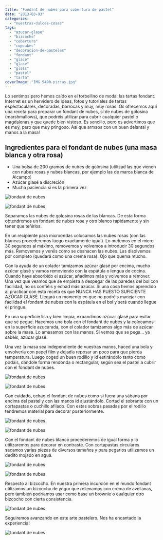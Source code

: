 ```yaml
---
title: "Fondant de nubes para cobertura de pastel"
date: "2013-03-03"
categories:
  - "nuestras-dulces-cosas"
tags:
  - "azucar-glase"
  - "bizcocho"
  - "cobertura"
  - "cupcakes"
  - "decoracion-de-pasteles"
  - "fondant"
  - "glace"
  - "glase"
  - "glass"
  - "pastel"
  - "tarta"
coverImage: "IMG_5490-pizcas.jpg"
---
```


Lo sentimos pero hemos caído en el torbellino de moda: las tartas fondant. Internet es un hervidero de ideas, fotos y tutoriales de tartas espectaculares, decoradas, barrocas y muy, muy rosas. Os ofrecemos aquí una receta para preparar un fondant de nubes, sí de nubes de golosina (marshmallows), que podréis utilizar para cubrir cualquier pastel o magdalenas y que quede bien vistoso. Es sencillo, pero os advertimos que es muy, pero que muy pringoso. Así que armaos con un buen delantal y manos a la masa!

## Ingredientes para el fondant de nubes (una masa blanca y otra rosa)

- Una bolsa de 200 gramos de nubes de golosina (utilizad las que vienen con nubes rosas y nubes blancas, por ejemplo las de marca blanca de Alcampo)
- Azúcar glasé a discreción
- Mucha paciencia si es la primera vez

![fondant de nubes](images/IMG_5471-pizcas.jpg "fondant de nubes(pizcas)")

![fondant de nubes](images/IMG_5473-pizcas.jpg "fondant de nubes(pizcas)")

Separamos las nubes de golosina rosas de las blancas. De esta forma obtendremos un fondant de nubes rosa y otro blanco rápidamente y sin tener que teñirlos.

En un recipiente para microondas colocamos las nubes rosas (con las blancas procederemos luego exactamente igual). Lo metemos en el micro 30 segundos al máximo, removemos y volvemos a introducir 30 segundos más. Removemos y veréis como se deshacen las nubes. Las disolvemos por completo (quedará como una crema rosa). Ojo que quema mucho.

Con la ayuda de un colador tamizamos azúcar glasé por encima, mucho azúcar glasé y vamos removiendo con la espátula o lengua de cocina. Cuando haya absorbido el azúcar, añadimos más y volvemos a remover. Una vez que veamos que se empieza a despegar de las paredes del bol con facilidad, no os confiéis y echad más azúcar. Si una cosa hemos aprendido al practicar con esta receta es que NUNCA HAS PUESTO SUFICIENTE AZÚCAR GLASÉ. Llegará un momento en que no podréis manejar con facilidad el fondant de nubes con la espátula en el bol y será cuando llegue el pringue.

En una superficie lisa y bien limpia, expandimos azúcar glasé para evitar que se pegue. Hacemos una bola con el fondant de nubes y la colocamos en la superficie azucarada, con el colador tamizamos algo más de azúcar sobre la masa. Lo amasamos con las manos. Si vemos que se pega... ya sabéis, azúcar glasé.

Una vez la masa sea independiente de vuestras manos, haced una bola y envolverla con papel film y dejadla reposar un poco para que pierda temperatura. Luego coged un buen rodillo y id estirándolo tanto como podáis, dándole forma rendonda o rectangular, según sea el pastel a cubrir con el fondant de nubes.

![fondant de nubes](images/IMG_5483-pizcas.jpg "fondant de nubes (pizcas)")

![fondant de nubes](images/IMG_5484-pizcas.jpg "fondant de nubes (pizcas)")

Con cuidado, echad el fondant de nubes como si fuera una sábana por encima del pastel y con las manos id ajustándolo. Cortad el sobrante con un cortapastas o cuchillo afilado. Con estas sobras pasadas por el rodillo tendremos material para decorar posteriormente.

![fondant de nubes](images/IMG_5486-pizcas.jpg "fondant de nubes(pizcas)")

![fondant de nubes](images/IMG_5489-pizcas.jpg "fondant de nubes (pizcas)")

Con el fondant de nubes blanco procederemos de igual forma y lo utilizaremos para decorar en contraste. Con cortapastas circulares sacamos varias piezas de diversos tamaños y para pegarlos utilizamos un dedito mojado en agua.

![fondant de nubes](images/IMG_5490-pizcas.jpg "fondant de nubes(pizcas)")

![fondant de nubes](images/IMG_5491-pizcas.jpg "fondant de nubes (pizcas)")

Respecto al bizcocho. En nuestra primera incursión en el mundo fondant utilizamos un bizcocho de yogur que rellenamos con crema de avellanas, pero también podríamos usar como base un brownie o cualquier otro bizcocho con cierta consistencia.

![fondant de nubes](images/IMG_5495-pizcas.jpg "fondant de nubes (pizcas)")

Seguiremos avanzando en este arte pastelero. Nos ha encantado la experiencia!

![fondant de nubes](images/IMG_5594-pizcas.jpg "fondant de nubes (pizcas)")
